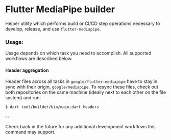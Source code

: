 # Flutter MediaPipe builder

Helper utility which performs build or CI/CD step operations necessary to develop, release, and use `flutter-mediapipe`.

### Usage:

Usage depends on which task you need to accomplish. All supported workflows are described below.

#### Header aggregation

Header files across all tasks in `google/flutter-mediapipe` have to stay in sync with their origin, `google/mediapipe`. To
resync these files, check out both repositories on the same machine (ideally next to each other on the file system) and run:

```sh
$ dart tool/builder/bin/main.dart headers
```

--

Check back in the future for any additional development workflows this command may support.